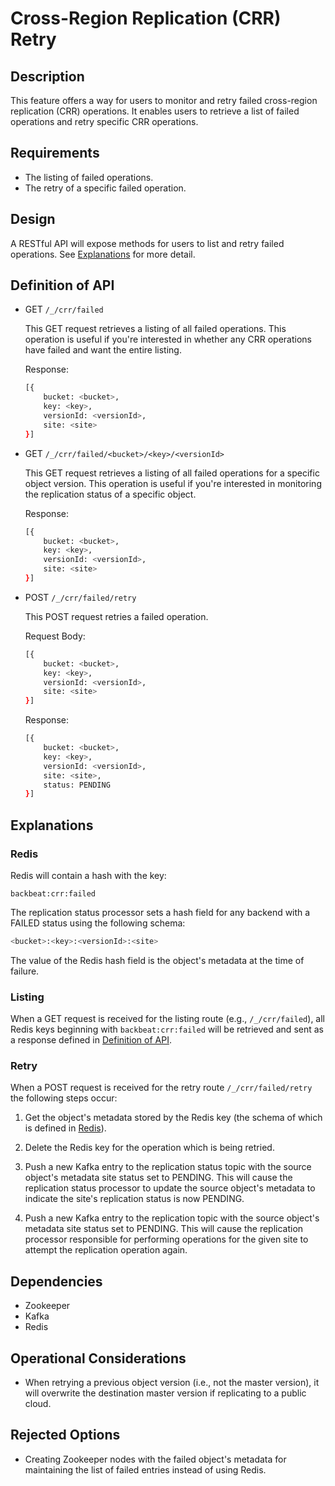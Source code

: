 # Cross-Region Replication (CRR) Retry

## Description

This feature offers a way for users to monitor and retry failed cross-region
replication (CRR) operations. It enables users to retrieve a list of failed
operations and retry specific CRR operations.

## Requirements

* The listing of failed operations.
* The retry of a specific failed operation.

## Design

A RESTful API will expose methods for users to list and retry failed operations.
See [Explanations](#explanations) for more detail.

## Definition of API

* GET `/_/crr/failed`

    This GET request retrieves a listing of all failed operations. This
    operation is useful if you're interested in whether any CRR operations have
    failed and want the entire listing.

    Response:

    ```sh
    [{
        bucket: <bucket>,
        key: <key>,
        versionId: <versionId>,
        site: <site>
    }]
    ```

* GET `/_/crr/failed/<bucket>/<key>/<versionId>`

    This GET request retrieves a listing of all failed operations for a specific
    object version. This operation is useful if you're interested in monitoring
    the replication status of a specific object.

    Response:

    ```sh
    [{
        bucket: <bucket>,
        key: <key>,
        versionId: <versionId>,
        site: <site>
    }]
    ```

* POST `/_/crr/failed/retry`

    This POST request retries a failed operation.

    Request Body:

    ```sh
    [{
        bucket: <bucket>,
        key: <key>,
        versionId: <versionId>,
        site: <site>
    }]
    ```

    Response:

    ```sh
    [{
        bucket: <bucket>,
        key: <key>,
        versionId: <versionId>,
        site: <site>,
        status: PENDING
    }]
    ```

## Explanations

### Redis

Redis will contain a hash with the key:

```
backbeat:crr:failed
```

The replication status processor sets a hash field for any backend with a FAILED
status using the following schema:

```sh
<bucket>:<key>:<versionId>:<site>
```

The value of the Redis hash field is the object's metadata at the time of failure.

### Listing

When a GET request is received for the listing route (e.g.,
`/_/crr/failed`), all Redis keys beginning with `backbeat:crr:failed` will
be retrieved and sent as a response defined in [Definition of
API](#definition-of-api).

### Retry

When a POST request is received for the retry route `/_/crr/failed/retry` the
following steps occur:

1. Get the object's metadata stored by the Redis key (the schema of which is
   defined in [Redis](#redis)).

2. Delete the Redis key for the operation which is being retried.

3. Push a new Kafka entry to the replication status topic with the source
   object's metadata site status set to PENDING. This will cause the replication
   status processor to update the source object's metadata to indicate the
   site's replication status is now PENDING.

4. Push a new Kafka entry to the replication topic with the source object's
   metadata site status set to PENDING. This will cause the replication
   processor responsible for performing operations for the given site to attempt
   the replication operation again.

## Dependencies

* Zookeeper
* Kafka
* Redis

## Operational Considerations

* When retrying a previous object version (i.e., not the master version), it
  will overwrite the destination master version if replicating to a public
  cloud.

## Rejected Options

* Creating Zookeeper nodes with the failed object's metadata for maintaining the
  list of failed entries instead of using Redis.